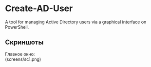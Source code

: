 # Create-AD-User
A tool for managing Active Directory users via a graphical interface on PowerShell.

## Скриншоты

Главное окно:  
(screens/sc1.png)
